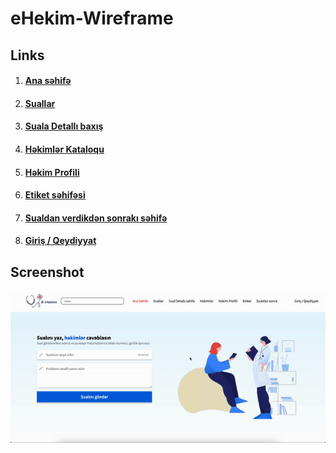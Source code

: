 # eHekim-Wireframe

## Links

1. #### [Ana səhifə](https://fuadsuleymanli.com/Demos/eHekim/) 
2. #### [Suallar](https://fuadsuleymanli.com/Demos/eHekim/category.html) 
3. #### [Suala Detallı baxış](https://fuadsuleymanli.com/Demos/eHekim/question-detail.html) 
4. #### [Həkimlər Kataloqu](https://fuadsuleymanli.com/Demos/eHekim/doctor-catalog.html) 
5. #### [Həkim Profili](https://fuadsuleymanli.com/Demos/eHekim/doctor-detail.html) 
6. #### [Etiket səhifəsi](https://fuadsuleymanli.com/Demos/eHekim/tag.html) 
7. #### [Sualdan verdikdən sonrakı səhifə](https://fuadsuleymanli.com/Demos/eHekim/question.html) 
8. #### [Giriş / Qeydiyyat](https://fuadsuleymanli.com/Demos/eHekim/login.html) 



## Screenshot
![ScreenShot](screenshot.gif)
